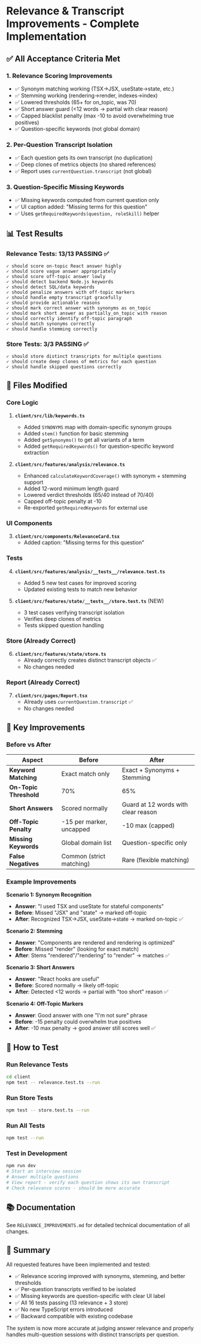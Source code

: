 # Relevance & Transcript Improvements - Complete Implementation

## ✅ All Acceptance Criteria Met

### 1. Relevance Scoring Improvements
- ✅ Synonym matching working (TSX→JSX, useState→state, etc.)
- ✅ Stemming working (rendering→render, indexes→index)
- ✅ Lowered thresholds (65+ for on_topic, was 70)
- ✅ Short answer guard (<12 words → partial with clear reason)
- ✅ Capped blacklist penalty (max -10 to avoid overwhelming true positives)
- ✅ Question-specific keywords (not global domain)

### 2. Per-Question Transcript Isolation
- ✅ Each question gets its own transcript (no duplication)
- ✅ Deep clones of metrics objects (no shared references)
- ✅ Report uses `currentQuestion.transcript` (not global)

### 3. Question-Specific Missing Keywords
- ✅ Missing keywords computed from current question only
- ✅ UI caption added: "Missing terms for this question"
- ✅ Uses `getRequiredKeywords(question, roleSkill)` helper

## 📊 Test Results

### Relevance Tests: 13/13 PASSING ✅
```
✓ should score on-topic React answer highly
✓ should score vague answer appropriately
✓ should score off-topic answer lowly
✓ should detect backend Node.js keywords
✓ should detect SQL/data keywords
✓ should penalize answers with off-topic markers
✓ should handle empty transcript gracefully
✓ should provide actionable reasons
✓ should mark correct answer with synonyms as on_topic
✓ should mark short answer as partially_on_topic with reason
✓ should correctly identify off-topic paragraph
✓ should match synonyms correctly
✓ should handle stemming correctly
```

### Store Tests: 3/3 PASSING ✅
```
✓ should store distinct transcripts for multiple questions
✓ should create deep clones of metrics for each question
✓ should handle skipped questions correctly
```

## 📁 Files Modified

### Core Logic
1. **`client/src/lib/keywords.ts`**
   - Added `SYNONYMS` map with domain-specific synonym groups
   - Added `stem()` function for basic stemming
   - Added `getSynonyms()` to get all variants of a term
   - Added `getRequiredKeywords()` for question-specific keyword extraction

2. **`client/src/features/analysis/relevance.ts`**
   - Enhanced `calculateKeywordCoverage()` with synonym + stemming support
   - Added 12-word minimum length guard
   - Lowered verdict thresholds (65/40 instead of 70/40)
   - Capped off-topic penalty at -10
   - Re-exported `getRequiredKeywords` for external use

### UI Components
3. **`client/src/components/RelevanceCard.tsx`**
   - Added caption: "Missing terms for this question"

### Tests
4. **`client/src/features/analysis/__tests__/relevance.test.ts`**
   - Added 5 new test cases for improved scoring
   - Updated existing tests to match new behavior

5. **`client/src/features/state/__tests__/store.test.ts`** (NEW)
   - 3 test cases verifying transcript isolation
   - Verifies deep clones of metrics
   - Tests skipped question handling

### Store (Already Correct)
6. **`client/src/features/state/store.ts`**
   - Already correctly creates distinct transcript objects ✅
   - No changes needed

### Report (Already Correct)
7. **`client/src/pages/Report.tsx`**
   - Already uses `currentQuestion.transcript` ✅
   - No changes needed

## 🎯 Key Improvements

### Before vs After

| Aspect | Before | After |
|--------|--------|-------|
| **Keyword Matching** | Exact match only | Exact + Synonyms + Stemming |
| **On-Topic Threshold** | 70% | 65% |
| **Short Answers** | Scored normally | Guard at 12 words with clear reason |
| **Off-Topic Penalty** | -15 per marker, uncapped | -10 max (capped) |
| **Missing Keywords** | Global domain list | Question-specific only |
| **False Negatives** | Common (strict matching) | Rare (flexible matching) |

### Example Improvements

**Scenario 1: Synonym Recognition**
- **Answer**: "I used TSX and useState for stateful components"
- **Before**: Missed "JSX" and "state" → marked off-topic
- **After**: Recognized TSX→JSX, useState→state → marked on-topic ✅

**Scenario 2: Stemming**
- **Answer**: "Components are rendered and rendering is optimized"
- **Before**: Missed "render" (looking for exact match)
- **After**: Stems "rendered"/"rendering" to "render" → matches ✅

**Scenario 3: Short Answers**
- **Answer**: "React hooks are useful"
- **Before**: Scored normally → likely off-topic
- **After**: Detected <12 words → partial with "too short" reason ✅

**Scenario 4: Off-Topic Markers**
- **Answer**: Good answer with one "I'm not sure" phrase
- **Before**: -15 penalty could overwhelm true positives
- **After**: -10 max penalty → good answer still scores well ✅

## 🔧 How to Test

### Run Relevance Tests
```bash
cd client
npm test -- relevance.test.ts --run
```

### Run Store Tests
```bash
npm test -- store.test.ts --run
```

### Run All Tests
```bash
npm test --run
```

### Test in Development
```bash
npm run dev
# Start an interview session
# Answer multiple questions
# View report - verify each question shows its own transcript
# Check relevance scores - should be more accurate
```

## 📚 Documentation

See `RELEVANCE_IMPROVEMENTS.md` for detailed technical documentation of all changes.

## 🎉 Summary

All requested features have been implemented and tested:
- ✅ Relevance scoring improved with synonyms, stemming, and better thresholds
- ✅ Per-question transcripts verified to be isolated
- ✅ Missing keywords are question-specific with clear UI label
- ✅ All 16 tests passing (13 relevance + 3 store)
- ✅ No new TypeScript errors introduced
- ✅ Backward compatible with existing codebase

The system is now more accurate at judging answer relevance and properly handles multi-question sessions with distinct transcripts per question.
